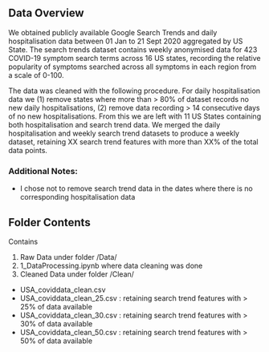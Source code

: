 ## Data Overview
We obtained publicly available Google Search Trends and daily hospitalisation data between 01 Jan to 21 Sept 2020 aggregated by US State. The search trends dataset contains weekly anonymised data for 423 COVID-19 symptom search terms across 16 US states, recording the relative popularity of symptoms searched across all symptoms in each region from a scale of 0-100.

The data was cleaned with the following procedure. For daily hospitalisation data we (1) remove states where more than > 80% of dataset records no new daily hospitalisations, (2) remove data recording > 14 consecutive days of no new hospitalisations. From this we are left with 11 US States containing both hospitalisation and search trend data. We merged the daily hospitalisation and weekly search trend datasets to produce a weekly dataset, retaining XX search trend features with more than XX% of the total data points.

### Additional Notes:
- I chose not to remove search trend data in the dates where there is no corresponding hospitalisation data

## Folder Contents
Contains
1. Raw Data under folder /Data/
2. 1_DataProcessing.ipynb where data cleaning was done    
3. Cleaned Data under folder /Clean/
  - USA_coviddata_clean.csv
  - USA_coviddata_clean_25.csv : retaining search trend features with > 25% of data available
  - USA_coviddata_clean_30.csv : retaining search trend features with > 30% of data available
  - USA_coviddata_clean_50.csv : retaining search trend features with > 50% of data available
